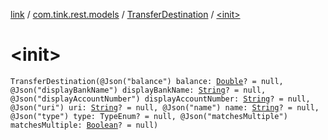 [link](../../index.md) / [com.tink.rest.models](../index.md) / [TransferDestination](index.md) / [&lt;init&gt;](./-init-.md)

# &lt;init&gt;

`TransferDestination(@Json("balance") balance: `[`Double`](https://kotlinlang.org/api/latest/jvm/stdlib/kotlin/-double/index.html)`? = null, @Json("displayBankName") displayBankName: `[`String`](https://kotlinlang.org/api/latest/jvm/stdlib/kotlin/-string/index.html)`? = null, @Json("displayAccountNumber") displayAccountNumber: `[`String`](https://kotlinlang.org/api/latest/jvm/stdlib/kotlin/-string/index.html)`? = null, @Json("uri") uri: `[`String`](https://kotlinlang.org/api/latest/jvm/stdlib/kotlin/-string/index.html)`? = null, @Json("name") name: `[`String`](https://kotlinlang.org/api/latest/jvm/stdlib/kotlin/-string/index.html)`? = null, @Json("type") type: TypeEnum? = null, @Json("matchesMultiple") matchesMultiple: `[`Boolean`](https://kotlinlang.org/api/latest/jvm/stdlib/kotlin/-boolean/index.html)`? = null)`